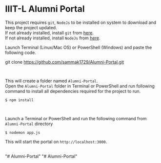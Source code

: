# IIIT-L Alumni Portal

This project requires `git`, `NodeJs` to be installed on system to download and keep the project updated.  
If not already installed, install `git` from [here](https://git-scm.com/downloads).  
If not already installed, install `NodeJs` from [here](https://nodejs.org/en/download/).

Launch Terminal (Linux/Mac OS) or PowerShell (Windows) and paste the following code.


git clone https://github.com/sammak1729/Alumni-Portal.git


<br>

This will create a folder named `Alumni-Portal`.  
Open the `Alumni-Portal` folder in Terminal or PowerShell and run following command to install all dependencies required for the project to run.


``` $ npm install ```

<br>

Launch a Terminal or PowerShell and run the following command from `Alumni-Portal` directory

``` $ nodemon app.js ```


This will start the portal on `http://localhost:3000`.

<br>"# Alumni-Portal" 
"# Alumni-Portal" 
